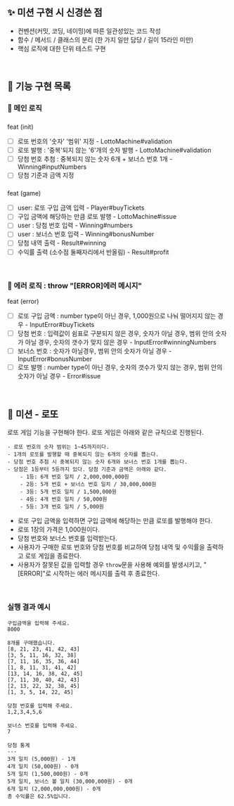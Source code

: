 ## ✨ 미션 구현 시 신경쓴 점

- 컨벤션(커밋, 코딩, 네이밍)에 따른 일관성있는 코드 작성
- 함수 / 메서드 / 클래스의 분리 (한 가지 일만 담당 / 길이 15라인 미만)
- 핵심 로직에 대한 단위 테스트 구현
<br/>

## 🎰 기능 구현 목록

### 📗 메인 로직
###
feat (init)
* [ ] 로또 번호의 '숫자' '범위' 지정 - LottoMachine#validation
* [ ] 로또 발행 : '중복'되지 않는 '6'개의 숫자 발행 - LottoMachine#validation
* [ ] 당첨 번호 추첨 : 중복되지 않는 숫자 6개 + 보너스 번호 1개 - Winning#inputNumbers
* [ ] 당첨 기준과 금액 지정  
###
feat (game)
* [ ] user: 로또 구입 금액 입력 - Player#buyTickets
* [ ] 구입 금액에 해당하는 만큼 로또 발행 - LottoMachine#issue
* [ ] user : 당첨 번호 입력 - Winning#numbers
* [ ] user : 보너스 번호 입력 - Winning#bonusNumber
* [ ] 당첨 내역 출력 - Result#winning
* [ ] 수익률 출력 (소수점 둘째자리에서 반올림) - Result#profit
<br/>

### 📕 에러 로직 : throw "[ERROR]에러 메시지"
feat (error)
* [ ] 로또 구입 금액 : number type이 아닌 경우, 1,000원으로 나눠 떨어지지 않는 경우 - InputError#buyTickets
* [ ] 당첨 번호 : 입력값이 쉼표로 구분되지 않은 경우, 숫자가 아닐 경우, 범위 안의 숫자가 아닐 경우, 숫자의 갯수가 맞지 않은 경우 - InputError#winningNumbers
* [ ] 보너스 번호 : 숫자가 아닐경우, 범위 안의 숫자가 아닐 경우 - InputError#bonusNumber
* [ ] 로또 발행 : number type이 아닌 경우, 숫자의 갯수가 맞지 않는 경우, 범위 안의 숫자가 아닐 경우 - Error#issue

<br/>

## 🚀 미션 - 로또

로또 게임 기능을 구현해야 한다. 로또 게임은 아래와 같은 규칙으로 진행된다.

```
- 로또 번호의 숫자 범위는 1~45까지이다.
- 1개의 로또를 발행할 때 중복되지 않는 6개의 숫자를 뽑는다.
- 당첨 번호 추첨 시 중복되지 않는 숫자 6개와 보너스 번호 1개를 뽑는다.
- 당첨은 1등부터 5등까지 있다. 당첨 기준과 금액은 아래와 같다.
    - 1등: 6개 번호 일치 / 2,000,000,000원
    - 2등: 5개 번호 + 보너스 번호 일치 / 30,000,000원
    - 3등: 5개 번호 일치 / 1,500,000원
    - 4등: 4개 번호 일치 / 50,000원
    - 5등: 3개 번호 일치 / 5,000원
```

- 로또 구입 금액을 입력하면 구입 금액에 해당하는 만큼 로또를 발행해야 한다.
- 로또 1장의 가격은 1,000원이다.
- 당첨 번호와 보너스 번호를 입력받는다.
- 사용자가 구매한 로또 번호와 당첨 번호를 비교하여 당첨 내역 및 수익률을 출력하고 로또 게임을 종료한다.
- 사용자가 잘못된 값을 입력할 경우 `throw`문을 사용해 예외를 발생시키고, "[ERROR]"로 시작하는 에러 메시지를 출력 후 종료한다.
<br/>

### 실행 결과 예시

```
구입금액을 입력해 주세요.
8000

8개를 구매했습니다.
[8, 21, 23, 41, 42, 43]
[3, 5, 11, 16, 32, 38]
[7, 11, 16, 35, 36, 44]
[1, 8, 11, 31, 41, 42]
[13, 14, 16, 38, 42, 45]
[7, 11, 30, 40, 42, 43]
[2, 13, 22, 32, 38, 45]
[1, 3, 5, 14, 22, 45]

당첨 번호를 입력해 주세요.
1,2,3,4,5,6

보너스 번호를 입력해 주세요.
7

당첨 통계
---
3개 일치 (5,000원) - 1개
4개 일치 (50,000원) - 0개
5개 일치 (1,500,000원) - 0개
5개 일치, 보너스 볼 일치 (30,000,000원) - 0개
6개 일치 (2,000,000,000원) - 0개
총 수익률은 62.5%입니다.
```